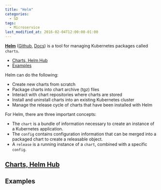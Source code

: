 ```yaml
---
title: "Helm"
categories:
  - SD
tags:
  - Microservice
last_modified_at: 2016-02-04T12:00:00-01:00
---
```


**[Helm](https://helm.sh)** ([Github](https://github.com/helm/helm), [Docs](https://helm.sh/docs/)) is a tool for managing Kubernetes packages called `charts`.

- [Charts, Helm Hub](#charts-helm-hub)
- [Examples](#examples)

Helm can do the following:

- Create new charts from scratch
- Package charts into chart archive (tgz) files
- Interact with chart repositories where charts are stored
- Install and uninstall charts into an existing Kubernetes cluster
- Manage the release cycle of charts that have been installed with Helm

For Helm, there are three important concepts:

- The `chart` is a bundle of information necessary to create an instance of a Kubernetes application.
- The `config` contains configuration information that can be merged into a packaged chart to create a releasable object.
- A `release` is a running instance of a `chart`, combined with a specific `config`.

## [Charts, Helm Hub](https://hub.helm.sh/)

## Examples

